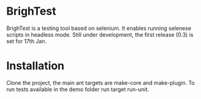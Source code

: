 BrighTest
==========

BrighTest is a testing tool based on selenium. It enables running selenese scripts in headless mode. 
Still under development, the first release (0.3) is set for 17th Jan.

Installation
============
Clone the project, the main ant targets are make-core and make-plugin. 
To run tests available in the demo folder run target run-unit.
